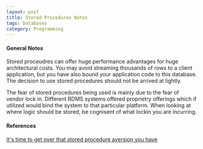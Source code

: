 ```yaml
---
layout: post
title: Stored Procedures Notes
tags: Databases
category: Programming
---
```


####  General Notes ####

Stored proceudres can offer huge performance advantages for huge architectural costs. You may avoid streaming thousands of rows to a client application, but you have also bound your application code to this database. The decision to use stored procedures should not be arrived at lightly.

The fear of stored procedures being used is mainly due to the fear of vendor lock in. Different RDMS systems offered proprietry offerings which if utilized would bind the system to that particular platform. When looking at where logic should be stored, be cognisent of what lockin you are incurring.

#### References ####
[It's time to get over that stored procedure aversion you have](http://rob.conery.io/2015/02/21/its-time-to-get-over-that-stored-procedure-aversion-you-have/)  
